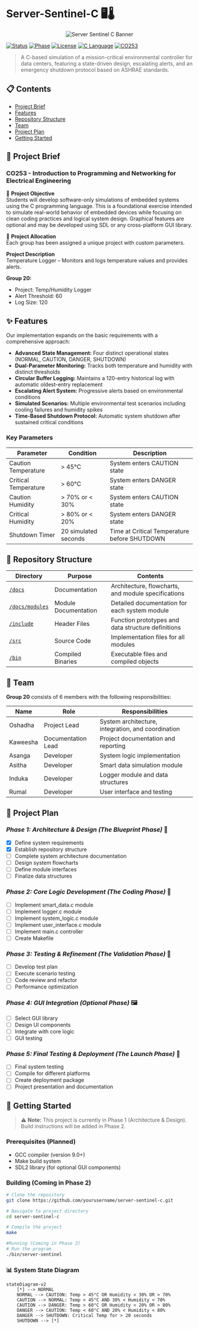 # Server-Sentinel-C 🖥️🌡️

<p align="center">
  <img src="https://via.placeholder.com/800x200?text=Server+Sentinel+C" alt="Server Sentinel C Banner">
</p>

[![Status](https://img.shields.io/badge/Status-In%20Development-yellow)](https://github.com/yourusername/server-sentinel-c)
[![Phase](https://img.shields.io/badge/Phase-1%3A%20Architecture-blue)](https://github.com/yourusername/server-sentinel-c)
[![License](https://img.shields.io/badge/License-MIT-green)](https://opensource.org/licenses/MIT)
[![C Language](https://img.shields.io/badge/Language-C-orange)](https://en.cppreference.com/w/c)
[![CO253](https://img.shields.io/badge/Course-CO253-red)](https://github.com/yourusername/server-sentinel-c)

> A C-based simulation of a mission-critical environmental controller for data centers, featuring a state-driven design, escalating alerts, and an emergency shutdown protocol based on ASHRAE standards.

## 📋 Contents

- [Project Brief](#-project-brief)
- [Features](#-features)
- [Repository Structure](#-repository-structure)
- [Team](#-team)
- [Project Plan](#-project-plan)
- [Getting Started](#-getting-started)

## 📑 Project Brief

### CO253 - Introduction to Programming and Networking for Electrical Engineering

🌟 **Project Objective**  
Students will develop software-only simulations of embedded systems using the C programming language. This is a foundational exercise intended to simulate real-world behavior of embedded devices while focusing on clean coding practices and logical system design. Graphical features are optional and may be developed using SDL or any cross-platform GUI library.

📅 **Project Allocation**  
Each group has been assigned a unique project with custom parameters.

**Project Description**  
Temperature Logger – Monitors and logs temperature values and provides alerts.

**Group 20:**
- Project: Temp/Humidity Logger
- Alert Threshold: 60
- Log Size: 120

## ✨ Features

Our implementation expands on the basic requirements with a comprehensive approach:

- **Advanced State Management:** Four distinct operational states (NORMAL, CAUTION, DANGER, SHUTDOWN)
- **Dual-Parameter Monitoring:** Tracks both temperature and humidity with distinct thresholds
- **Circular Buffer Logging:** Maintains a 120-entry historical log with automatic oldest-entry replacement
- **Escalating Alert System:** Progressive alerts based on environmental conditions
- **Simulated Scenarios:** Multiple environmental test scenarios including cooling failures and humidity spikes
- **Time-Based Shutdown Protocol:** Automatic system shutdown after sustained critical conditions

### Key Parameters

| Parameter | Condition | Description |
|-----------|-----------|-------------|
| Caution Temperature | > 45°C | System enters CAUTION state |
| Critical Temperature | > 60°C | System enters DANGER state |
| Caution Humidity | > 70% or < 30% | System enters CAUTION state |
| Critical Humidity | > 80% or < 20% | System enters DANGER state |
| Shutdown Timer | 20 simulated seconds | Time at Critical Temperature before SHUTDOWN |

## 📂 Repository Structure

| Directory | Purpose | Contents |
|-----------|---------|----------|
| [`/docs`](./docs) | Documentation | Architecture, flowcharts, and module specifications |
| [`/docs/modules`](./docs/modules) | Module Documentation | Detailed documentation for each system module |
| [`/include`](./include) | Header Files | Function prototypes and data structure definitions |
| [`/src`](./src) | Source Code | Implementation files for all modules |
| [`/bin`](./bin) | Compiled Binaries | Executable files and compiled objects |

## 👥 Team

**Group 20** consists of 6 members with the following responsibilities:

| Name | Role | Responsibilities |
|------|------|------------------|
| Oshadha | Project Lead | System architecture, integration, and coordination |
| Kaweesha | Documentation Lead | Project documentation and reporting |
| Asanga | Developer | System logic implementation |
| Asitha | Developer | Smart data simulation module |
| Induka | Developer | Logger module and data structures |
| Rumal | Developer | User interface and testing |

## 📅 Project Plan

### *Phase 1: Architecture & Design (The Blueprint Phase)* 🚧

- [x] Define system requirements
- [x] Establish repository structure
- [ ] Complete system architecture documentation
- [ ] Design system flowcharts
- [ ] Define module interfaces
- [ ] Finalize data structures

### *Phase 2: Core Logic Development (The Coding Phase)* 📝

- [ ] Implement smart_data.c module
- [ ] Implement logger.c module
- [ ] Implement system_logic.c module
- [ ] Implement user_interface.c module
- [ ] Implement main.c controller
- [ ] Create Makefile

### *Phase 3: Testing & Refinement (The Validation Phase)* 🧪

- [ ] Develop test plan
- [ ] Execute scenario testing
- [ ] Code review and refactor
- [ ] Performance optimization

### *Phase 4: GUI Integration (Optional Phase)* 🖼️

- [ ] Select GUI library
- [ ] Design UI components
- [ ] Integrate with core logic
- [ ] GUI testing

### *Phase 5: Final Testing & Deployment (The Launch Phase)* 🚀

- [ ] Final system testing
- [ ] Compile for different platforms
- [ ] Create deployment package
- [ ] Project presentation and documentation

## 🚀 Getting Started

> ⚠️ **Note:** This project is currently in Phase 1 (Architecture & Design). Build instructions will be added in Phase 2.

### Prerequisites (Planned)

- GCC compiler (version 9.0+)
- Make build system
- SDL2 library (for optional GUI components)

### Building (Coming in Phase 2)

```bash
# Clone the repository
git clone https://github.com/yourusername/server-sentinel-c.git

# Navigate to project directory
cd server-sentinel-c

# Compile the project
make

#Running (Coming in Phase 2)
# Run the program
./bin/server-sentinel
```

### 📊 System State Diagram

```mermaid
stateDiagram-v2
    [*] --> NORMAL
    NORMAL --> CAUTION: Temp > 45°C OR Humidity < 30% OR > 70%
    CAUTION --> NORMAL: Temp < 45°C AND 30% < Humidity < 70%
    CAUTION --> DANGER: Temp > 60°C OR Humidity < 20% OR > 80%
    DANGER --> CAUTION: Temp < 60°C AND 20% < Humidity < 80%
    DANGER --> SHUTDOWN: Critical Temp for > 20 seconds
    SHUTDOWN --> [*]
```

